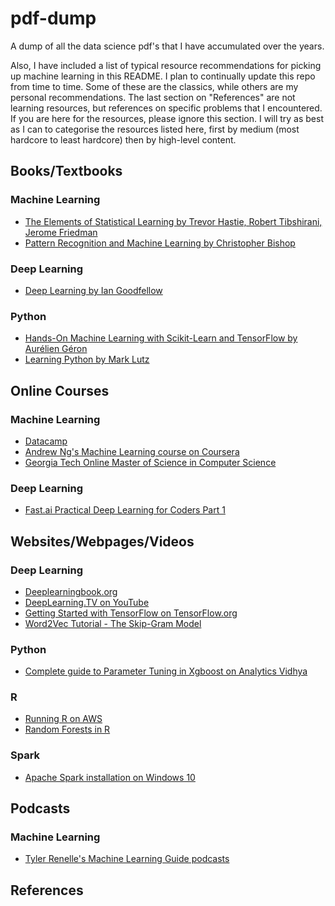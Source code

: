 # pdf-dump
A dump of all the data science pdf's that I have accumulated over the years.

Also, I have included a list of typical resource recommendations for picking up machine learning in this README. I plan to continually update this repo from time to time. Some of these are the classics, while others are my personal recommendations. The last section on "References" are not learning resources, but references on specific problems that I encountered. If you are here for the resources, please ignore this section. I will try as best as I can to categorise the resources listed here, first by medium (most hardcore to least hardcore) then by high-level content.

## Books/Textbooks

### Machine Learning
* [The Elements of Statistical Learning by Trevor Hastie, Robert Tibshirani, Jerome Friedman](https://www.amazon.com/Elements-Statistical-Learning-Prediction-Statistics/dp/0387848576/ref=as_li_ss_tl)
* [Pattern Recognition and Machine Learning by Christopher Bishop](https://www.amazon.com/Pattern-Recognition-Learning-Information-Statistics/dp/0387310738/ref=as_li_ss_tl)

### Deep Learning
* [Deep Learning by Ian Goodfellow](https://www.amazon.com/Deep-Learning-Adaptive-Computation-Machine-ebook/dp/B01MRVFGX4/ref=as_li_ss_tl)

### Python
* [Hands-On Machine Learning with Scikit-Learn and TensorFlow by Aurélien Géron](https://www.amazon.com/Hands-Machine-Learning-Scikit-Learn-TensorFlow/dp/1491962291/ref=as_li_ss_tl)
* [Learning Python by Mark Lutz](https://www.amazon.com/Learning-Python-5th-Mark-Lutz/dp/1449355730/ref=as_li_ss_tl)

## Online Courses

### Machine Learning
* [Datacamp](https://www.datacamp.com/home)
* [Andrew Ng's Machine Learning course on Coursera](https://www.coursera.org/learn/machine-learning)
* [Georgia Tech Online Master of Science in Computer Science](https://www.omscs.gatech.edu/)

### Deep Learning
* [Fast.ai Practical Deep Learning for Coders Part 1](http://course.fast.ai/)

## Websites/Webpages/Videos

### Deep Learning
* [Deeplearningbook.org](http://www.deeplearningbook.org/)
* [DeepLearning.TV on YouTube](https://www.youtube.com/channel/UC9OeZkIwhzfv-_Cb7fCikLQ)
* [Getting Started with TensorFlow on TensorFlow.org](https://www.tensorflow.org/get_started/premade_estimators)
* [Word2Vec Tutorial - The Skip-Gram Model](http://mccormickml.com/2016/04/19/word2vec-tutorial-the-skip-gram-model/)

### Python
* [Complete guide to Parameter Tuning in Xgboost on Analytics Vidhya](https://www.analyticsvidhya.com/blog/2016/03/complete-guide-parameter-tuning-xgboost-with-codes-python/)

### R
* [Running R on AWS](https://aws.amazon.com/blogs/big-data/running-r-on-aws/)
* [Random Forests in R](https://github.com/tohweizhong/RUGS-RF)

### Spark
* [Apache Spark installation on Windows 10](https://hernandezpaul.wordpress.com/2016/01/24/apache-spark-installation-on-windows-10/)

## Podcasts

### Machine Learning
* [Tyler Renelle's Machine Learning Guide podcasts](http://ocdevel.com/podcasts/machine-learning)

## References


